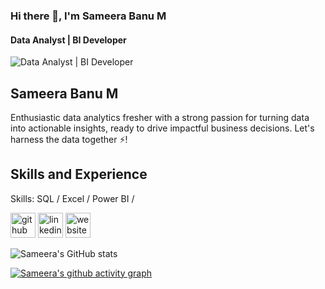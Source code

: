 ### Hi there 👋, I'm Sameera Banu M
#### Data Analyst | BI Developer
![Data Analyst | BI Developer](https://media.licdn.com/dms/image/D5616AQE3_GyjJ3jgnw/profile-displaybackgroundimage-shrink_350_1400/0/1720885796292?e=1727913600&v=beta&t=GXJKJIjWQl1fwpIa3YrATA3rPr8HCKDbfVqQIlY6A8I)

## Sameera Banu M

Enthusiastic data analytics fresher with a strong passion for turning data into actionable insights, ready to drive impactful business decisions.
Let's harness the data together ⚡!

## Skills and Experience

Skills: SQL / Excel / Power BI / 

[<img src='https://cdn.jsdelivr.net/npm/simple-icons@3.0.1/icons/github.svg' alt='github' height='40'>](https://github.com/Sameera0103)  [<img src='https://cdn.jsdelivr.net/npm/simple-icons@3.0.1/icons/linkedin.svg' alt='linkedin' height='40'>](https://www.linkedin.com/in/SameeraBanuM/)  [<img src='https://cdn.jsdelivr.net/npm/simple-icons@3.0.1/icons/icloud.svg' alt='website' height='40'>](https://sameera-banu.carrd.co/)  

  



![Sameera's GitHub stats](https://github-readme-stats.vercel.app/api?username=Sameera0103&theme=default&show_icons=true&hide_border=true&count_private=true)

[![Sameera's github activity graph](https://github-readme-activity-graph.vercel.app/graph?username=Sameera0103&bg_color=1a1a1a&color=b814aa&line=694c9e&point=d6d1d1&area=true&hide_border=true)](https://github.com/ashutosh00710/github-readme-activity-graph)
